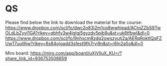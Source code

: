 # QS

Please find below the link to download the material for the course:
https://www.dropbox.com/scl/fo/dwc2o83i2m1cp8wwhjead/ACtqZZbS9TwOLdLbZyvl1GA?rlkey=qbhfy3w4jglgj5gyzdv5pib8u&st=uk6tfbwl&dl=0
https://www.dropbox.com/scl/fo/9nhxcm8zdq2owszyutj2a/AERqRoktIQqFZUwT7uuI8jw?rlkey=8s84ojgadd3sfest9fh7ryj9n&st=r6ln2a5o&dl=0

Miro board:
https://miro.com/app/board/uXjVIluX_KU=/?share_link_id=936753508859
